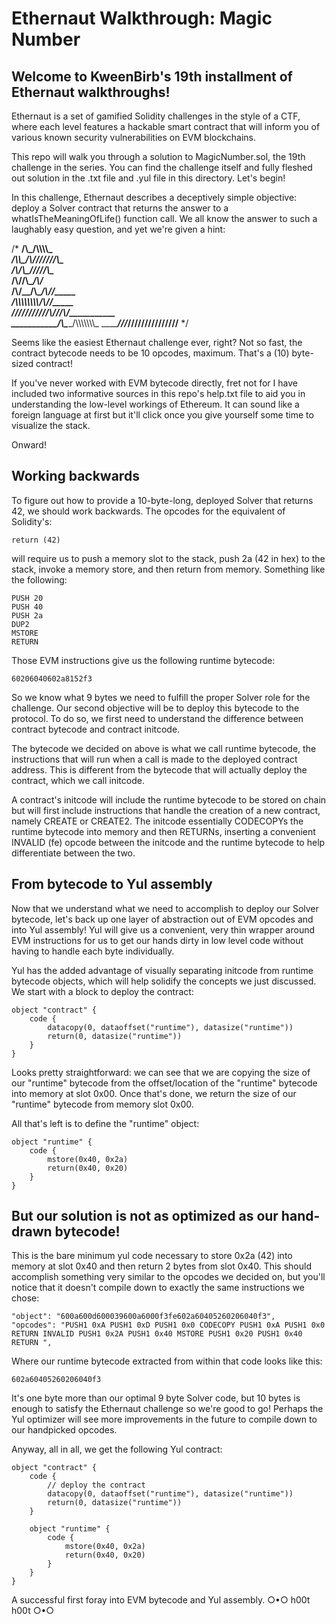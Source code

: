 # Ethernaut Walkthrough: Magic Number
## Welcome to KweenBirb's 19th installment of Ethernaut walkthroughs! 

Ethernaut is a set of gamified Solidity challenges in the style of a CTF, where each level features a hackable smart contract that will inform you of various known security vulnerabilities on EVM blockchains.

This repo will walk you through a solution to MagicNumber.sol, the 19th challenge in the series. You can find the challenge itself and fully fleshed out solution in the .txt file and .yul file in this directory. Let's begin!

In this challenge, Ethernaut describes a deceptively simple objective: deploy a Solver contract that returns the answer to a whatIsTheMeaningOfLife() function call. We all know the answer to such a laughably easy question, and yet we're given a hint:

/*
    ____________/\\\_______/\\\\\\\\\_____        
     __________/\\\\\_____/\\\///////\\\___       
      ________/\\\/\\\____\///______\//\\\__      
       ______/\\\/\/\\\______________/\\\/___     
        ____/\\\/__\/\\\___________/\\\//_____    
         __/\\\\\\\\\\\\\\\\_____/\\\//________   
          _\///////////\\\//____/\\\/___________  
           ___________\/\\\_____/\\\\\\\\\\\\\\\_ 
            ___________\///_____\///////////////__
  */

Seems like the easiest Ethernaut challenge ever, right? Not so fast, the contract bytecode needs to be 10 opcodes, maximum. That's a (10) byte-sized contract!

If you've never worked with EVM bytecode directly, fret not for I have included two informative sources in this repo's help.txt file to aid you in understanding the low-level workings of Ethereum. It can sound like a foreign language at first but it'll click once you give yourself some time to visualize the stack.

Onward!

## Working backwards

To figure out how to provide a 10-byte-long, deployed Solver that returns 42, we should work backwards. The opcodes for the equivalent of Solidity's: 

```return (42)``` 

will require us to push a memory slot to the stack, push 2a (42 in hex) to the stack, invoke a memory store, and then return from memory. Something like the following:

```
PUSH 20
PUSH 40
PUSH 2a
DUP2
MSTORE
RETURN
```

Those EVM instructions give us the following runtime bytecode:

```60206040602a8152f3```

So we know what 9 bytes we need to fulfill the proper Solver role for the challenge. Our second objective will be to deploy this bytecode to the protocol. To do so, we first need to understand the difference between contract bytecode and contract initcode. 

The bytecode we decided on above is what we call runtime bytecode, the instructions that will run when a call is made to the deployed contract address. This is different from the bytecode that will actually deploy the contract, which we call initcode.

A contract's initcode will include the runtime bytecode to be stored on chain but will first include instructions that handle the creation of a new contract, namely CREATE or CREATE2. The initcode essentially CODECOPYs the runtime bytecode into memory and then RETURNs, inserting a convenient INVALID (fe) opcode between the initcode and the runtime bytecode to help differentiate between the two.

## From bytecode to Yul assembly

Now that we understand what we need to accomplish to deploy our Solver bytecode, let's back up one layer of abstraction out of EVM opcodes and into Yul assembly! Yul will give us a convenient, very thin wrapper around EVM instructions for us to get our hands dirty in low level code without having to handle each byte individually.

Yul has the added advantage of visually separating initcode from runtime bytecode objects, which will help solidify the concepts we just discussed. We start with a block to deploy the contract:

```
object "contract" {
    code {
        datacopy(0, dataoffset("runtime"), datasize("runtime"))
        return(0, datasize("runtime"))
    }
}
```

Looks pretty straightforward: we can see that we are copying the size of our "runtime" bytecode from the offset/location of the "runtime" bytecode into memory at slot 0x00. Once that's done, we return the size of our "runtime" bytecode from memory slot 0x00.

All that's left is to define the "runtime" object:

```
object "runtime" {
    code {
        mstore(0x40, 0x2a)
        return(0x40, 0x20)
    }
}
```

## But our solution is not as optimized as our hand-drawn bytecode!

This is the bare minimum yul code necessary to store 0x2a (42) into memory at slot 0x40 and then return 2 bytes from slot 0x40. This should accomplish something very similar to the opcodes we decided on, but you'll notice that it doesn't compile down to exactly the same instructions we chose:

```
"object": "600a600d600039600a6000f3fe602a60405260206040f3",
"opcodes": "PUSH1 0xA PUSH1 0xD PUSH1 0x0 CODECOPY PUSH1 0xA PUSH1 0x0 RETURN INVALID PUSH1 0x2A PUSH1 0x40 MSTORE PUSH1 0x20 PUSH1 0x40 RETURN ",
```

Where our runtime bytecode extracted from within that code looks like this:

```602a60405260206040f3```

It's one byte more than our optimal 9 byte Solver code, but 10 bytes is enough to satisfy the Ethernaut challenge so we're good to go! Perhaps the Yul optimizer will see more improvements in the future to compile down to our handpicked opcodes.

Anyway, all in all, we get the following Yul contract:

```
object "contract" {
    code {
        // deploy the contract
        datacopy(0, dataoffset("runtime"), datasize("runtime"))
        return(0, datasize("runtime"))
    }

    object "runtime" {
        code {
            mstore(0x40, 0x2a)
            return(0x40, 0x20)
        }
    }
}
```

A successful first foray into EVM bytecode and Yul assembly. 
○•○ h00t h00t ○•○